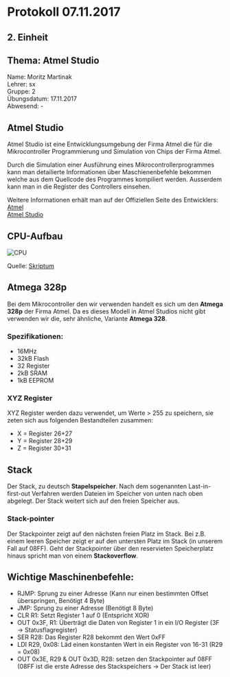 # Protokoll 07.11.2017  

## 2. Einheit  

## Thema: Atmel Studio

Name: Moritz Martinak  
Lehrer: sx  
Gruppe: 2  
Übungsdatum: 17.11.2017  
Abwesend: -  

## Atmel Studio

Atmel Studio ist eine Entwicklungsumgebung der Firma Atmel die für die Mikrocontroller Programmierung und Simulation von Chips der 
Firma Atmel.

Durch die Simulation einer Ausführung eines Mikrocontrollerprogrammes kann man detailierte Informationen über Maschienenbefehle bekommen welche aus dem Quellcode des Programmes kompiliert werden. Ausserdem kann man in die Register des Controllers einsehen.

Weitere Informationen erhält man auf der Offiziellen Seite des Entwicklers:  
[Atmel](http://www.atmel.com)  
[Atmel Studio](http://www.atmel.com/microsite/atmel-studio/)  

## CPU-Aufbau

![CPU](https://github.com/HTLMechatronics/m14-la1-sx/blob/marmom13/marmom13/CPU.PNG)  

Quelle: [Skriptum](https://lms.at/dotlrn/classes/informatik/610437.4AHME_FIVU.17_18/xolrn/EC743ABCF7AB5.symlink?resource_id=0-237409759&m=view#188315330)

## Atmega 328p  
Bei dem Mikrocontroller den wir verwenden handelt es sich um den **Atmega 328p** der Firma Atmel. Da es dieses Modell in Atmel Studios nicht gibt verwenden wir die, sehr ähnliche, Variante **Atmega 328**.

### Spezifikationen:  
* 16MHz
* 32kB Flash
* 32 Register
* 2kB SRAM
* 1kB EEPROM  

### XYZ Register  
XYZ Register werden dazu verwendet, um Werte > 255 zu speichern, sie zeten sich aus folgenden Bestandteilen zusammen:  
* X = Register 26+27
* Y = Register 28+29
* Z = Register 30+31

## Stack

Der Stack, zu deutsch **Stapelspeicher**. Nach dem sogenannten Last-in-first-out Verfahren werden Dateien im Speicher von unten nach oben abgelegt. Der Stack weitert sich auf den freien Speicher aus.

### Stack-pointer  
Der Stackpointer zeigt auf den nächsten freien Platz im Stack. Bei z.B. einem leeren Speicher zeigt er auf den untersten Platz im Stack (in unserem Fall auf 08FF). Geht der Stackpointer über den reservieten Speicherplatz hinaus spricht man von einem **Stackoverflow**.

## Wichtige Maschinenbefehle:  
* RJMP: Sprung zu einer Adresse (Kann nur einen bestimmten Offset überspringen, Benötigt 4 Byte)
* JMP: Sprung zu einer Adresse (Benötigt 8 Byte)
* CLR R1: Setzt Register 1 auf 0 (Entspricht XOR)
* OUT 0x3F, R1: Überträgt die Daten von Register 1 in ein I/O Register (3F -> Statusflagregister)
* SER R28: Das Register R28 bekommt den Wert 0xFF
* LDI R29, 0x08: Läd einen konstanten Wert in ein Register von 16-31 (R29 = 0x08)
* OUT 0x3E, R29 & OUT 0x3D, R28: setzen den Stackpointer auf 08FF (08FF ist die erste Adresse des Stackspeichers -> Der Stack ist leer)



